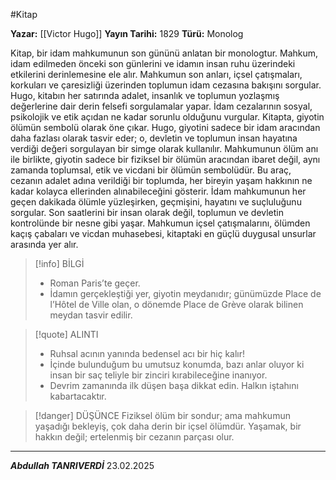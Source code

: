 #Kitap 

**Yazar:** [[Victor Hugo]]
**Yayın Tarihi:** 1829
**Türü:** Monolog

Kitap, bir idam mahkumunun son gününü anlatan bir monologtur. Mahkum, idam edilmeden önceki son günlerini ve idamın insan ruhu üzerindeki etkilerini derinlemesine ele alır. Mahkumun son anları, içsel çatışmaları, korkuları ve çaresizliği üzerinden toplumun idam cezasına bakışını sorgular.
Hugo, kitabın her satırında adalet, insanlık ve toplumun yozlaşmış değerlerine dair derin felsefi sorgulamalar yapar. İdam cezalarının sosyal, psikolojik ve etik açıdan ne kadar sorunlu olduğunu vurgular.
Kitapta, giyotin ölümün sembolü olarak öne çıkar. Hugo, giyotini sadece bir idam aracından daha fazlası olarak tasvir eder; o, devletin ve toplumun insan hayatına verdiği değeri sorgulayan bir simge olarak kullanılır. Mahkumunun ölüm anı ile birlikte, giyotin sadece bir fiziksel bir ölümün aracından ibaret değil, aynı zamanda toplumsal, etik ve vicdani bir ölümün sembolüdür. Bu araç, cezanın adalet adına verildiği bir toplumda, her bireyin yaşam hakkının ne kadar kolayca ellerinden alınabileceğini gösterir.
İdam mahkumunun her geçen dakikada ölümle yüzleşirken, geçmişini, hayatını ve suçluluğunu sorgular. Son saatlerini bir insan olarak değil, toplumun ve devletin kontrolünde bir nesne gibi yaşar. 
Mahkumun içsel çatışmalarını, ölümden kaçış çabaları ve vicdan muhasebesi, kitaptaki en güçlü duygusal unsurlar arasında yer alır.

> [!info] BİLGİ
> - Roman Paris’te geçer.
>- İdamın gerçekleştiği yer, giyotin meydanıdır; günümüzde Place de l’Hôtel de Ville olan, o dönemde Place de Grève olarak bilinen meydan tasvir edilir.

> [!quote] ALINTI
> - Ruhsal acının yanında bedensel acı bir hiç kalır!
> - İçinde bulunduğum bu umutsuz konumda, bazı anlar oluyor ki insan bir saç teliyle bir zinciri kırabileceğine inanıyor.
> - Devrim zamanında ilk düşen başa dikkat edin. Halkın iştahını kabartacaktır.

> [!danger] DÜŞÜNCE
> Fiziksel ölüm bir sondur; ama mahkumun yaşadığı bekleyiş, çok daha derin bir içsel ölümdür.
Yaşamak, bir hakkın değil; ertelenmiş bir cezanın parçası olur.

---
***Abdullah TANRIVERDİ***
23.02.2025
